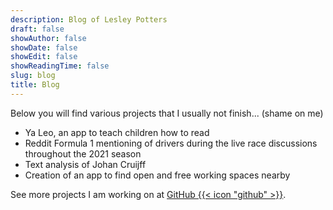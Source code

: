 ```yaml
---
description: Blog of Lesley Potters
draft: false
showAuthor: false
showDate: false
showEdit: false
showReadingTime: false
slug: blog
title: Blog
---
```


Below you will find various projects that I usually not finish... (shame on me)

<ul>
    <li>Ya Leo, an app to teach children how to read</li>
    <li>Reddit Formula 1 mentioning of drivers during the live race discussions throughout the 2021 season</li>
    <li>Text analysis of Johan Cruijff</li>
    <li>Creation of an app to find open and free working spaces nearby</li>
</ul>


See more projects I am working on at <a href="https://github.com/lesleypotters" target="_blank" rel="noopener">GitHub {{< icon "github" >}}</a>.